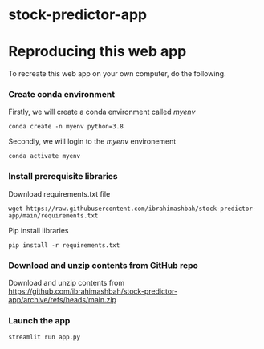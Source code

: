 # stock-predictor-app


# Reproducing this web app
To recreate this web app on your own computer, do the following.

### Create conda environment
Firstly, we will create a conda environment called *myenv*
```
conda create -n myenv python=3.8
```
Secondly, we will login to the *myenv* environement
```
conda activate myenv
```
### Install prerequisite libraries

Download requirements.txt file

```
wget https://raw.githubusercontent.com/ibrahimashbah/stock-predictor-app/main/requirements.txt

```

Pip install libraries
```
pip install -r requirements.txt
```

###  Download and unzip contents from GitHub repo

Download and unzip contents from https://github.com/ibrahimashbah/stock-predictor-app/archive/refs/heads/main.zip



###  Launch the app

```
streamlit run app.py
```
